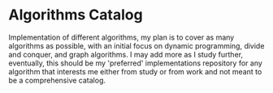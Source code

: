# Algorithms Catalog
Implementation of different algorithms, my plan is to cover as many algorithms as possible, with an initial focus on dynamic programming, divide and conquer, and graph algorithms. I may add more as I study further, eventually, this should be my 'preferred' implementations repository for any algorithm that interests me either from study or from work and not meant to be a comprehensive catalog.